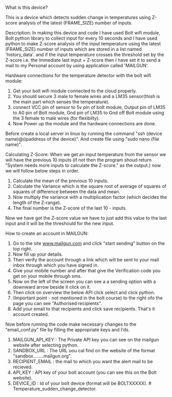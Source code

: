 What is this device?

This is a device which detects sudden change in temperatures using Z-score analysis of the latest (FRAME_SIZE) number of inputs.

Description: 
In making this device and code I have used Bolt wifi module, Bolt python library to collect input for every 10 seconds and I have 
used python to make Z-score analysis of the input temperature using the latest (FRAME_SIZE) number of inputs which are stored in a list
named 'history_data'. and if the input temperature crosses the threshold set by the Z-score i.e. the immediate last input + Z-score
then I have set it to send a mail to my Personal account by using application called 'MAILGUN'.

Hardware connections for the temperature detector with the bolt wifi module:
1) Get your bolt wifi module connected to the cloud properly.
2) You should secure 3 male to female wires and a LM35 sensor(thish is the main part which senses the temperature).
3) connect VCC pin of sensor to 5v pin of bolt module, Output pin of LM35 to A0 pin of Bolt module, Gnd pin of LM35 to Gnd off Bolt module
   using the 3 female to male wires (for flexibilty).
4) Now Power up the module and the hardware connections are done. 

Before create a local server in linux by running the command "ssh (device name)@(ipaddress of the device)". And create file using "sudo nano (file name)".

Calculating Z-Score:
When we get an input temperature from the sensor we will have the previous 10 inputs (if not then the program shoud return
"System needs <number of inputs needed> more inputs to calculate the Z-score." as the output.) now we will follow below steps 
in order.

1) Calculate the mean of the previous 10 inputs.
2) Calculate the Variance which is the square root of average of squares of squares of difference between the data and mean.
3) Now multiply the variance with a multiplication factor (which decides the length of the Z-range).
4) The final number is the Z-score of the last 10 - inputs.

Now we have got the Z-score value we have to just add this value to the last input and it will be the threshould for the new input.

How to create an account in MAILGUN:
1) Go to the site www.mailgun.com and click "start sending" button on the top right.
2) Now fill up your details.
3) Then verify the account through a link which will be sent to your mail inbox through which you have signed in.
4) Give your mobile number and after that give the Verification code you get on your mobile through sms.
5) Now on the left of the screen you can see a a sending option with a downward arrow beside it click on it.
6) Then click on overview the below API click select and click python.
7) (Important point - not mentioned in the bolt course) to the right ofo the page you can see "Authorised recipients".
8) Add your email to that recipients and click save recipients. 
That's it account created.

Now before running the code make necessary changes to the "email_conf.py" file by filling the appropriate keys and I'ds.

1) MAILGUN_API_KEY : The Private API key you can see on the mailgun website after selecting python.
2) SANDBOX_URL : The URL uou cal find on the website of the format "sandbox........mailgun.org".
3) RECIPIENT_EMAIL : the mail to which you want the alert mail to be recieved. 
4) API_KEY : API key of your bolt account (you can see this on the Bolt website).
5) DEVICE_ID : Id of your bolt device (format will be BOLTXXXXX).  # Temperature_sudden_change_detector.

